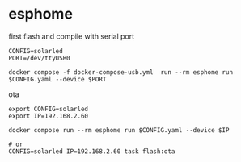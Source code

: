 # esphome

first flash and compile with serial port
```
CONFIG=solarled
PORT=/dev/ttyUSB0

docker compose -f docker-compose-usb.yml  run --rm esphome run $CONFIG.yaml --device $PORT 
```

ota 
```
export CONFIG=solarled
export IP=192.168.2.60

docker compose run --rm esphome run $CONFIG.yaml --device $IP

# or
CONFIG=solarled IP=192.168.2.60 task flash:ota
```